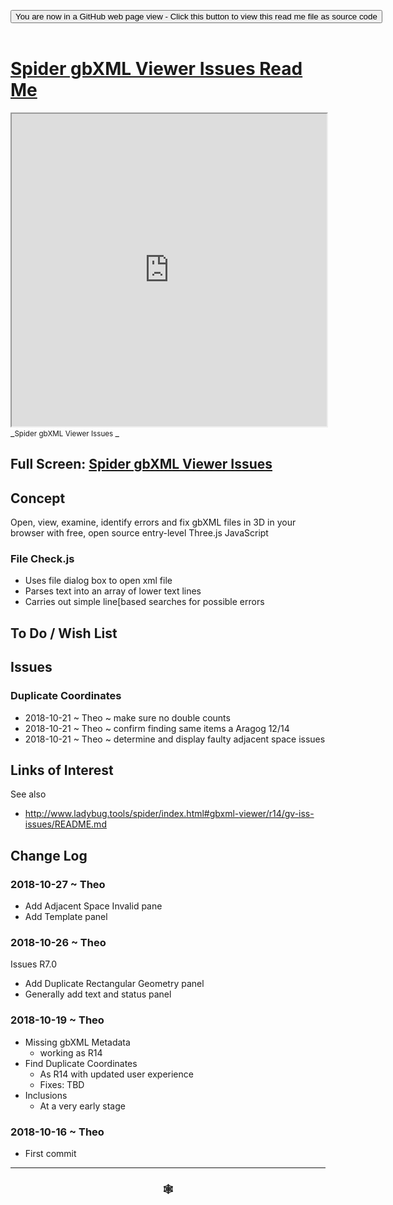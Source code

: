
<span style=display:none; >[You are now in a GitHub source code view - click this link to view Read Me file as a web page]( https://www.ladybug.tools/spider-gbxml-tools/#cookbook/spider-gbxml-viewer-issues/README.md "View file as a web page." ) </span>

<div><input type=button class = 'btn btn-secondary btn-sm' onclick="window.location.href='https://github.com/ladybug-tools/spider-gbxml-tools/blob/master/cookbook/spider-gbxml-viewer-issues/README.md'";
value='You are now in a GitHub web page view - Click this button to view this read me file as source code' ></div>

<br>

# [Spider gbXML Viewer Issues Read Me]( #cookbook/spider-gbxml-viewer-issues/README.md )


<iframe src=https://www.ladybug.tools/spider-gbxml-tools/cookbook/spider-gbxml-viewer-issues/index.html width=100% height=500px >Iframes are not viewable in GitHub source code views</iframe>
_<small>Spider gbXML Viewer Issues </small>_

## Full Screen: [Spider gbXML Viewer Issues ]( https://www.ladybug.tools/spider-gbxml-tools/cookbook/spider-gbxml-viewer-issues/r7/spider-gbxml-viewer-issues.html )



## Concept

Open, view, examine, identify errors and fix gbXML files in 3D in your browser with free, open source entry-level Three.js JavaScript

### File Check.js

* Uses file dialog box to open xml file
* Parses text into an array of lower text lines
* Carries out simple line[based searches for possible errors


## To Do / Wish List


## Issues

### Duplicate Coordinates

* 2018-10-21 ~ Theo ~ make sure no double counts
* 2018-10-21 ~ Theo ~ confirm finding same items a Aragog 12/14
* 2018-10-21 ~ Theo ~ determine and display faulty adjacent space issues


## Links of Interest

See also

* http://www.ladybug.tools/spider/index.html#gbxml-viewer/r14/gv-iss-issues/README.md


## Change Log


### 2018-10-27 ~ Theo

* Add Adjacent Space Invalid pane
* Add Template panel

### 2018-10-26 ~ Theo

Issues R7.0
* Add Duplicate Rectangular Geometry panel
* Generally add text and status panel


### 2018-10-19 ~ Theo

* Missing gbXML Metadata
	* working as R14
* Find Duplicate Coordinates
	* As R14 with updated user experience
	* Fixes: TBD
* Inclusions
	* At a very early stage

### 2018-10-16 ~ Theo

* First commit


***

### <center title="Howdy! My web is better than yours. ;-)" ><a href=javascript:window.scrollTo(0,0); style="text-decoration:none !important;" > &#x1f578; </a></center>



